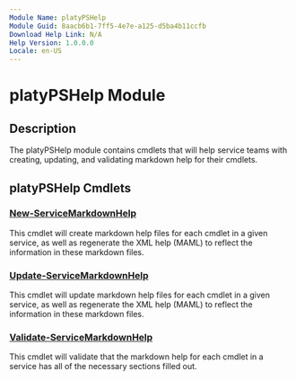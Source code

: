```yaml
---
Module Name: platyPSHelp
Module Guid: 8aacb6b1-7ff5-4e7e-a125-d5ba4b11ccfb
Download Help Link: N/A
Help Version: 1.0.0.0
Locale: en-US
---
```


# platyPSHelp Module
## Description
The platyPSHelp module contains cmdlets that will help service teams with creating, updating, and validating markdown help for their cmdlets.

## platyPSHelp Cmdlets
### [New-ServiceMarkdownHelp](New-ServiceMarkdownHelp.md)
This cmdlet will create markdown help files for each cmdlet in a given service, as well as regenerate the XML help (MAML) to reflect the information in these markdown files.

### [Update-ServiceMarkdownHelp](Update-ServiceMarkdownHelp.md)
This cmdlet will update markdown help files for each cmdlet in a given service, as well as regenerate the XML help (MAML) to reflect the information in these markdown files.

### [Validate-ServiceMarkdownHelp](Validate-ServiceMarkdownHelp.md)
This cmdlet will validate that the markdown help for each cmdlet in a service has all of the necessary sections filled out.

